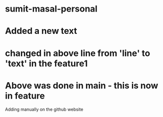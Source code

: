 # sumit-masal-personal

# Added a new text

# changed in above line from 'line'  to 'text' in the feature1
# Above was done in main - this is now in feature
Adding manually on the github website
